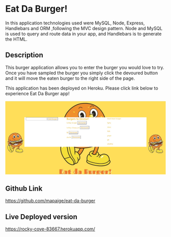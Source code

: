 # Eat Da Burger! 
 In this application technologies used were MySQL, Node, Express, Handlebars and  ORM ,following the MVC design pattern. Node and MySQL  is used to query and route data in your app, and Handlebars is to generate the HTML.



 ## Description

 This burger application allows you to enter the burger you would love to try. Once you have sampled the burger you simply click the devoured button and it will move the eaten burger to the right side of the page. 

 This application has been deployed on Heroku. Please click link below to experience Eat Da Burger app! 


 <img src="public\images\eat-git.jpg">

 ## Github Link
https://github.com/mapaige/eat-da-burger

## Live Deployed version 

https://rocky-cove-83667.herokuapp.com/

